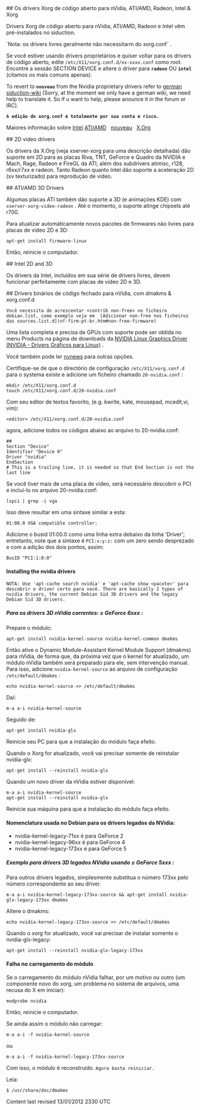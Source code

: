 <div id="main-page"></div>
<div class="divider" id="foss-xorg"></div>
## Os drivers Xorg de código aberto para nVidia, ATI/AMD, Radeon, Intel &amp; Xorg

Drivers Xorg de código aberto para nVidia, ATI/AMD, Radeon e Intel vêm pré-instalados no siduction.

<p></p>
`Nota: os drivers livres geralmente não necessitarm do xorg.conf` .

Se você estiver usando drivers proprietários e quiser voltar para os drivers de código aberto, edite `/etc/X11/xorg.conf.d/xx-xxxx.conf`  como root. Encontre a sessão SECTION DEVICE e altere o driver para **`radeon`**  OU **`intel`**  (citamos os mais comuns apenas).

<!--
Para desativar o driver proprietãrio do Nvidia e ativar o driver livre do **`nouveau`**  dê uma olhada no wiki no artigo  []() .

-->
To revert to **`nouveau`**  from the Nvidia proprietary drivers refer to  [german siduction-wiki](http://wiki.siduction.de/index.php?title=Wie_entferne_ich_propriet%C3%A4re_nVidia-Treiber%3F)  (Sorry, at the moment we only have a german wiki, we need help to translate it. So if u want to help, please anounce it in the forum or IRC).

**`A edição do xorg.conf é totalmente por sua conta e risco.`**

Maiores informação sobre  [Intel](http://www.x.org/wiki/IntelGraphicsDriver)   [ATI/AMD](http://www.x.org/wiki/radeon)  &nbsp;  [nouveau](http://nouveau.freedesktop.org/wiki/FeatureMatrix)  &nbsp;  [X.Org](http://xorg.freedesktop.org) 

<div class="divider" id="x2d"></div>
## 2D video drivers

Os drivers da X.Org (veja xserver-xorg para uma descrição detalhada) dão suporte em 2D para as placas Riva, TNT, GeForce e Quadro da NVIDIA e Mach, Rage, Radeon e FireGL da ATI, além dos subdrivers atimisc, r128, r6xx/r7xx e radeon. Tanto Radeon quanto Intel dão suporte a aceleração 2D (xv texturizado) para reprodução de vídeo.

<div class="divider" id="ati-3d"></div>
## ATI/AMD 3D Drivers

Algumas placas ATI também dão suporte a 3D (e animações KDE) com `xserver-xorg-video-radeon` . Até o momento, o suporte atinge chipsets até r700.

Para atualizar automáticamente novos pacotes de firmwares não livres para placas de vídeo 2D e 3D:

~~~  
apt-get install firmware-linux  
~~~

Então, reinicie o computador.

<div class="divider" id="intel"></div>
## Intel 2D and 3D

Os drivers da Intel, incluídos em sua série de drivers livres, devem funcionar perfeitamente com placas de vídeo 2D e 3D.

<div class="divider" id="nvidia"></div>
## Drivers binários de código fechado para nVidia, com dmakms &amp; xorg.conf.d

`Você necessita de acrescentar <contrib non-free> no ficheiro debian.list, como exemplo veja em  [Adicionar non-free nos ficheiros das sources.list.d](nf-firm-pt-br.htm#non-free-firmware)` 

Uma lista completa e precisa de GPUs com suporte pode ser obtida no menu Products na página de downloads da  [NVIDIA Linux Graphics Driver (NVIDIA - Drivers Gráficos para Linux)](http://www.nvidia.com/object/unix.html) .

Você também pode ler  [nvnews](http://www.nvnews.net/vbulletin/showthread.php?t=122606)  para outras opções.

Certifique-se de que o directório de configuração `/etc/X11/xorg.conf.d`  para o systema existe e adicione um ficheiro chamado `20-nvidia.conf`  : 

~~~  
mkdir /etc/X11/xorg.conf.d  
touch /etc/X11/xorg.conf.d/20-nvidia.conf  
~~~

Com seu editor de textos favorito, (e.g. kwrite, kate, mousepad, mcedit,vi, vim):

~~~  
<editor> /etc/X11/xorg.conf.d/20-nvidia.conf  
~~~

agora, adicione todos os códigos abaixo ao arquivo to 20-nvidia.conf:

~~~  
##  
Section "Device"  
Identifier "Device 0"  
Driver "nvidia"  
EndSection  
# This is a trailing line, it is needed so that End Section is not the last line  
~~~

Se você tiver mais de uma placa de vídeo, será necessário descobrir o PCI e incluí-lo no arquivo 20-nvidia.conf:

~~~  
lspci | grep -i vga  
~~~

Isso deve resultar em uma sintaxe similar a esta:

~~~  
01:00.0 VGA compatible controller:  
~~~

Adicione o busid 01:00.0 como uma linha extra debaixo da linha 'Driver'; entretanto, note que a sintaxe é `PCI:x:y:z:`  com um zero sendo desprezado e com a adição dos dois pontos, assim:

~~~  
BusID "PCI:1:0:0"  
~~~

#### Installing the nvidia drivers

`NOTA: Use 'apt-cache search nvidia' e 'apt-cache show <pacote>' para descobrir o driver certo para você. There are basically 2 types of nvidia drivers, the current Debian Sid 3D drivers and the legacy Debian Sid 3D drivers.` 

##### Para os drivers 3D nVidia correntes: &ge; GeForce 6xxx :

Prepare o módulo:

~~~  
apt-get install nvidia-kernel-source nvidia-kernel-common dmakms  
~~~

Então ative o Dynamic Module-Assistant Kernel Module Support (dmakms) para nVidia, de forma que, da próxima vez que o kernel for atualizado, um módulo nVidia também será preparado para ele, sem intervenção manual. Para isso, adicione `nvidia-kernel-source`  ao arquivo de configuração `/etc/default/dmakms` :

~~~  
echo nvidia-kernel-source >> /etc/default/dmakms  
~~~

Daí:

~~~  
m-a a-i nvidia-kernel-source  
~~~

Seguido de:

~~~  
apt-get install nvidia-glx  
~~~

Reinicie seu PC para que a instalação do módulo faça efeito.

Quando o Xorg for atualizado, você vai precisar somente de reinstalar nvidia-glx:

~~~  
apt-get install --reinstall nvidia-glx  
~~~

Quando um novo driver da nVidia estiver disponível:

~~~  
m-a a-i nvidia-kernel-source  
apt-get install --reinstall nvidia-glx  
~~~

Reinicie sua máquina para que a instalação do módulo faça efeito.

#### Nomenclatura usada no Debian para os drivers legados da NVidia:

+ nvidia-kernel-legacy-71xx é para GeForce 2  
+ nvidia-kernel-legacy-96xx é para GeForce 4  
+ nvidia-kernel-legacy-173xx é para GeForce 5  

##### Exemplo para drivers 3D legados NVidia usando &le; GeForce 5xxx :

Para outros drivers legados, simplesmente substitua o número 173xx pelo número correspondente ao seu driver.

~~~  
m-a a-i nvidia-kernel-legacy-173xx-source && apt-get install nvidia-glx-legacy-173xx dmakms  
~~~

Altere o dmakms:

~~~  
echo nvidia-kernel-legacy-173xx-source >> /etc/default/dmakms  
~~~

Quando o xorg for atualizado, você vai precisar de instalar somente o nvidia-glx-legacy:

~~~  
apt-get install --reinstall nvidia-glx-legacy-173xx  
~~~

#### Falha no carregamento do módulo

Se o carregamento do módulo nVidia falhar, por um motivo ou outro (um componente novo do xorg, um problema no sistema de arquivos, uma recusa do X em iniciar):

~~~  
modprobe nvidia  
~~~

Então, reinicie o computador.

Se ainda assim o módulo não carregar:

~~~  
m-a a-i -f nvidia-kernel-source  
~~~

ou

~~~  
m-a a-i -f nvidia-kernel-legacy-173xx-source  
~~~

Com isso, o módulo é reconstruído. `Agora basta reiniciar.` 

Leia:

~~~  
$ /usr/share/doc/dmakms  
~~~

<div id="rev">Content last revised 13/01/2012 2330 UTC</div>
